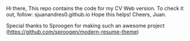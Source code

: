 Hi there,
This repo contains the code for my CV Web version.
To check it out, follow: sjuanandres0.github.io
Hope this helps!
Cheers, Juan.

Special thanks to Sproogen for making such an awesome project (https://github.com/sproogen/modern-resume-theme)